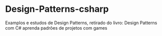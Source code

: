 # Design-Patterns-csharp
Examplos e estudos de Design Patterns, retirado do livro: Design Patterns com C# aprenda padrões de projetos com games
